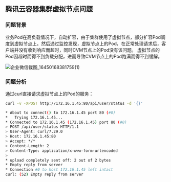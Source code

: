 ## 腾讯云容器集群虚拟节点问题
### 问题背景
业务Pod在高负载情况下，自动扩容，由于集群使用了虚拟节点，部分扩容Pod调度到虚拟节点上。然后通过监控发现，虚拟节点上的Pod，在正常处理请求后，客户端并没有收到响应而超时，同时CVM节点上的Pod没有该问题。
虚拟节点的Pod因超时而得不到负载分配，进而导致CVM节点上的Pod跑满而得不到缓解。

![企业微信截图_16450168381759(1)](https://user-images.githubusercontent.com/16696251/154393604-d1cd0931-ba78-4457-b993-25280c7a9866.png)

### 问题分析
通过curl直接请求虚拟节点上的Pod的服务：
```bash
curl -v -XPOST http://172.16.1.45:80/api/user/status -d '{}'

* About to connect() to 172.16.1.45 port 80 (#0)
*   Trying 172.16.1.45...
* Connected to 172.16.1.45 (172.16.1.45) port 80 (#0)
> POST /api/user/status HTTP/1.1
> User-Agent: curl/7.29.0
> Host: 172.16.1.45:80
> Accept: */*
> Content-Length: 2
> Content-Type: application/x-www-form-urlencoded
> 
* upload completely sent off: 2 out of 2 bytes
* Empty reply from server
* Connection #0 to host 172.16.1.45 left intact
curl: (52) Empty reply from server
```
